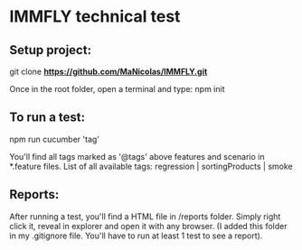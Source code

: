 # IMMFLY technical test

## Setup project:
git clone **https://github.com/MaNicolas/IMMFLY.git**

Once in the root folder, open a terminal and type: 
npm init

## To run a test:
npm run cucumber 'tag'

You'll find all tags marked as '@tags' above features and scenario in *.feature files.
List of all available tags:
regression | sortingProducts | smoke

## Reports:
After running a test, you'll find a HTML file in /reports folder.
Simply right click it, reveal in explorer and open it with any browser.
(I added this folder in my .gitignore file. You'll have to run at least 1 test to see a report).